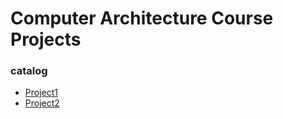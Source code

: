 # Computer Architecture Course Projects

### catalog

* [Project1](./Project1/)
* [Project2](./Project2/)


